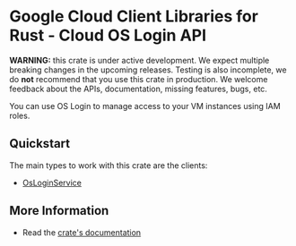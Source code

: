 # Google Cloud Client Libraries for Rust - Cloud OS Login API

<!-- Code generated by sidekick. DO NOT EDIT. -->

**WARNING:** this crate is under active development. We expect multiple breaking
changes in the upcoming releases. Testing is also incomplete, we do **not**
recommend that you use this crate in production. We welcome feedback about the
APIs, documentation, missing features, bugs, etc.

You can use OS Login to manage access to your VM instances using IAM roles.

## Quickstart

The main types to work with this crate are the clients:

* [OsLoginService](https://docs.rs/google-cloud-oslogin-v1/latest/google_cloud_oslogin_v1/client/struct.OsLoginService.html)

## More Information

* Read the [crate's documentation](https://docs.rs/google-cloud-oslogin-v1/latest/google-cloud-oslogin-v1)
